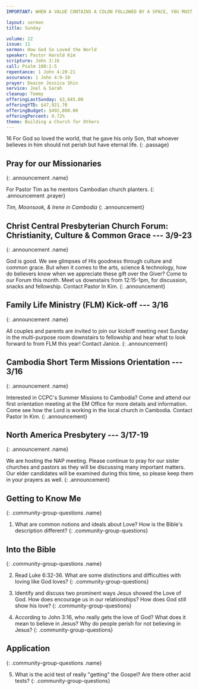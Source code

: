 ```yaml
---
IMPORTANT: WHEN A VALUE CONTAINS A COLON FOLLOWED BY A SPACE, YOU MUST USE &#58;

layout: sermon
title: Sunday

volume: 22
issue: 11
sermon: How God So Loved the World
speaker: Pastor Harold Kim
scripture: John 3:16
call: Psalm 100:1-5
repentance: 1 John 4:20-21
assurance: 1 John 4:9-10
prayer: Deacon Jessica Shin
service: Joel & Sarah
cleanup: Tommy
offeringLastSunday: $3,645.00
offeringYTD: $47,921.70
offeringBudget: $492,800.00
offeringPercent: 9.72%
theme: Building a Church for Others
---
```


16 For God so loved the world, that he gave his only Son, that whoever believes in him should not perish but have eternal life.
{: .passage}

## Pray for our Missionaries
{: .announcement .name}

For Pastor Tim as he mentors Cambodian church planters.
{: .announcement .prayer}

_Tim, Moonsook, & Irene in Cambodia_
{: .announcement}

## Christ Central Presbyterian Church Forum: Christianity, Culture & Common Grace --- 3/9-23
{: .announcement .name}

God is good. We see glimpses of His goodness through culture and common grace. But when it comes to the arts, science & technology, how do believers know when we appreciate these gift over the Giver? Come to our Forum this month. Meet us downstairs from 12:15-1pm, for discussion, snacks and fellowship. Contact Pastor In Kim.
{: .announcement}

## Family Life Ministry (FLM) Kick-off --- 3/16
{: .announcement .name}

All couples and parents are invited to join our kickoff meeting next Sunday in the multi-purpose room downstairs to fellowship and hear what to look forward to from FLM this year! Contact Janice.
{: .announcement}

## Cambodia Short Term Missions Orientation --- 3/16
{: .announcement .name}

Interested in CCPC's Summer Missions to Cambodia? Come and attend our first orientation meeting at the EM Office for more details and information. Come see how the Lord is working in the local church in Cambodia. Contact Pastor In Kim.
{: .announcement}

## North America Presbytery --- 3/17-19
{: .announcement .name}

We are hosting the NAP meeting. Please continue to pray for our sister churches and pastors as they will be discussing many important matters. Our elder candidates will be examined during this time, so please keep them in your prayers as well.
{: .announcement}

## Getting to Know Me
{: .community-group-questions .name}

1) What are common notions and ideals about Love? How is the Bible's description different?
{: .community-group-questions}

## Into the Bible
{: .community-group-questions .name}

2) Read Luke 6:32-36. What are some distinctions and difficulties with loving like God loves?
{: .community-group-questions}

3) Identify and discuss two prominent ways Jesus showed the Love of God. How does encourage us in our relationships? How does God still show his love?
{: .community-group-questions}

4) According to John 3:16, who really gets the love of God? What does it mean to believe in Jesus? Why do people perish for not believing in Jesus?
{: .community-group-questions}

## Application
{: .community-group-questions .name}

5) What is the acid test of really "getting" the Gospel? Are there other acid tests?
{: .community-group-questions}
